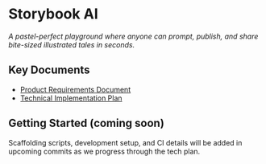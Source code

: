 # Storybook AI

_A pastel-perfect playground where anyone can prompt, publish, and share bite-sized illustrated tales in seconds._

## Key Documents
- [Product Requirements Document](docs/PRD.md)
- [Technical Implementation Plan](docs/TECHPLAN.md)

## Getting Started (coming soon)
Scaffolding scripts, development setup, and CI details will be added in upcoming commits as we progress through the tech plan. 